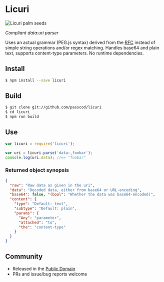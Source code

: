# Licuri

![Licuri palm seeds](https://upload.wikimedia.org/wikipedia/commons/b/b2/Licuri.JPG)

_Compliant data:uri parser_

Uses an actual grammar (PEG.js syntax) derived from the [RFC] instead
of simple string operations and/or regex matching. Handles base64 and
plain text, supports content-type parameters. No runtime dependencies.

[RFC]: https://tools.ietf.org/html/rfc2397

## Install

```bash
$ npm install --save licuri
```

## Build

```bash
$ git clone git://github.com/passcod/licuri
$ cd licuri
$ npm run build
```

## Use

```javascript
var licuri = require('licuri');

var uri = licuri.parse('data:,foobar');
console.log(uri.data); //=> "foobar"
```

### Returned object synopsis

```json
{
  "raw": "Raw data as given in the uri",
  "data": "Decoded data, either from base64 or URL-encoding",
  "base64": false, "(bool": "Whether the data was base64-encoded)",
  "content": {
    "type": "Default: text",
    "subtype": "Default: plain",
    "params": {
      "Any": "parameter",
      "attached": "to",
      "the": "content-type"
    }
  }
}
```

## Community

- Released in the [Public Domain](https://passcod.name/PUBLIC.txt)
- PRs and issue/bug reports welcome

